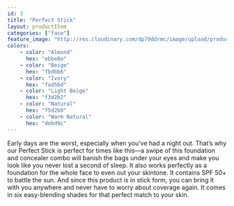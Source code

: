 ```yaml
---
id: 3
title: "Perfect Stick"
layout: productItem
categories: ["face"]
feature_image: "http://res.cloudinary.com/dp79ddrmc/image/upload/products/perfectStick.jpg"
colors:
    - color: "Almond"
      hex: "ebbe8e"
    - color: "Beige"
      hex: "fbdbb6"
    - color: "Ivory"
      hex: "fad5bd"
    - color: "Light Beige"
      hex: "f3d2b2"
    - color: "Natural"
      hex: "f5d2b0"
    - color: "Warm Natural"
      hex: "debd9c"
---
```

Early days are the worst, especially when you’ve had a night out. That’s why our Perfect Stick is perfect for times like this—a swipe of this foundation and concealer combo will banish the bags under your eyes and make you look like you never lost a second of sleep. It also works perfectly as a foundation for the whole face to even out your skintone. It contains SPF 50+ to battle the sun. And since this product is in stick form, you can bring it with you anywhere and never have to worry about coverage again.  It comes in six easy-blending shades for that perfect match to your skin.